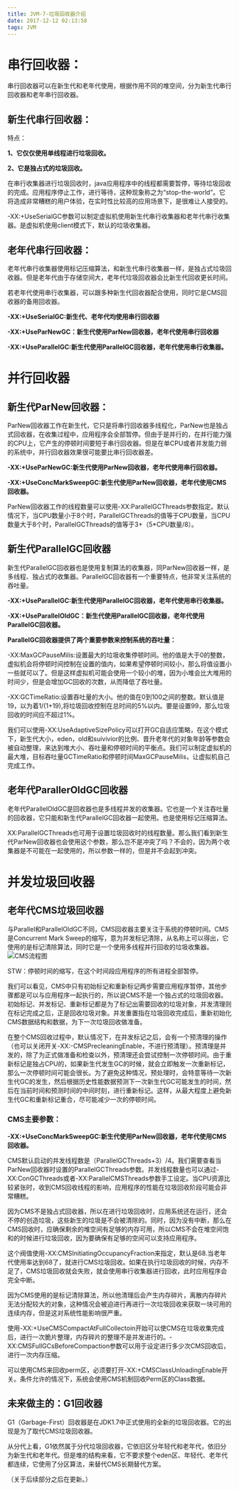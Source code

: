 ```yaml
---
title: JVM-7-垃圾回收器介绍
date: 2017-12-12 02:13:58
tags: JVM
---
```


# 串行回收器：

串行回收器可以在新生代和老年代使用，根据作用不同的堆空间，分为新生代串行回收器和老年串行回收器。

## 新生代串行回收器：

特点：

**1、它仅仅使用单线程进行垃圾回收。**

**2、它是独占式的垃圾回收。**

在串行收集器进行垃圾回收时，java应用程序中的线程都需要暂停，等待垃圾回收的完成。应用程序停止工作，进行等待，这种现象称之为“stop-the-world”。它将造成非常糟糕的用户体验，在实时性比较高的应用场景下，是很难让人接受的。

-XX:+UseSerialGC参数可以制定虚拟机使用新生代串行收集器和老年代串行收集器。是虚拟机使用client模式下，默认的垃圾收集器。

## 老年代串行回收器：

老年代串行收集器使用标记压缩算法，和新生代串行收集器一样，是独占式垃圾回收器。但是老年代由于存储空间大，老年代垃圾回收器会比新生代回收更长时间。

若老年代使用串行收集器，可以跟多种新生代回收器配合使用，同时它是CMS回收器的备用回收器。

**-XX:+UseSerialGC:新生代、老年代均使用串行回收器**

**-XX:+UseParNewGC：新生代使用ParNew回收器，老年代使用串行回收器**

**-XX:+UseParallelGC:新生代使用ParallelGC回收器，老年代使用串行收集器。**

# 并行回收器

## 新生代ParNew回收器：

ParNew回收器工作在新生代，它只是将串行回收器多线程化，ParNew也是独占式回收器，在收集过程中，应用程序会全部暂停。但由于是并行的，在并行能力强的CPU上，它产生的停顿时间要短于串行回收器。但是在单CPU或者并发能力弱的系统中，并行回收器效果很可能要比串行回收器差。

**-XX:+UseParNewGC:新生代使用ParNew回收器，老年代使用串行回收器。**

**-XX:+UseConcMarkSweepGC:新生代使用ParNew回收器，老年代使用CMS回收器。**

ParNew回收器工作的线程数量可以使用-XX:ParallelGCThreads参数指定。默认情况下，当CPU数量小于8个时，ParallelGCThreads的值等于CPU数量，当CPU数量大于8个时，ParallelGCThreads的值等于3+（5*CPU数量/8）。

## 新生代ParallelGC回收器

新生代ParallelGC回收器也是使用复制算法的收集器，同ParNew回收器一样，是多线程、独占式的收集器。ParallelGC回收器有一个重要特点，他非常关注系统的吞吐量。

**-XX:+UseParallelGC:新生代使用ParallelGC回收器，老年代使用串行收集器。**

**-XX:+UseParallelOldGC：新生代使用ParallelGC回收器，老年代使用ParallelGC回收器。**

**ParallelGC回收器提供了两个重要参数来控制系统的吞吐量：**

-XX:MaxGCPauseMilis:设置最大的垃圾收集停顿时间。他的值是大于0的整数，虚拟机会将停顿时间控制在设置的值内，如果希望停顿时间较小，那么将值设置小一些就可以了。但是这样虚拟机可能会使用一个较小的堆，因为小堆会比大堆用的时间少，但是会增加GC回收的次数，从而降低了吞吐量。

-XX:GCTimeRatio:设置吞吐量的大小。他的值在0到100之间的整数。默认值是19，以为着1/(1+19),将垃圾回收控制在总时间的5%以内。要是设置99，那么垃圾回收的时间应不超过1%。

我们可以使用-XX:UseAdaptiveSizePolicy可以打开GC自适应策略，在这个模式下，新生代大小，eden，old和suivivior的比例、晋升老年代的对象年龄等参数会被自动整理，来达到堆大小、吞吐量和停顿时间的平衡点。我们可以制定虚拟机的最大堆，目标吞吐量GCTimeRatio和停顿时间MaxGCPauseMilis，让虚拟机自己完成工作。

## 老年代ParallerOldGC回收器

老年代ParallelOldGC是回收器也是多线程并发的收集器。它也是一个关注吞吐量的回收器，它只能和新生代ParallelGC回收器一起使用。也是使用标记压缩算法。

XX:ParallelGCThreads也可用于设置垃圾回收时的线程数量。那么我们看到新生代ParNew回收器也会使用这个参数，那么岂不是冲突了吗？不会的，因为两个收集器是不可能在一起使用的，所以参数一样的，但是并不会起到冲突。

# 并发垃圾回收器

## 老年代CMS垃圾回收器

与Parallel和ParallelOldGC不同，CMS回收器主要关注于系统的停顿时间。CMS是Concurrent Mark Sweep的缩写，意为并发标记清除，从名称上可以得出，它使用的是标记清除算法，同时它是一个使用多线程并行回收的垃圾收集器。
![CMS流程图](JVM-7-垃圾回收器介绍/CMS流程图.png)
    
STW：停顿时间的缩写，在这个时间段应用程序的所有进程全部暂停。

我们可以看见，CMS中只有初始标记和重新标记两步需要应用程序暂停，其他步骤都是可以与应用程序一起执行的，所以说CMS不是一个独占式的垃圾回收器。初始标记、并发标记、重新标记都是为了标记出需要回收的垃圾对象，并发清理则在标记完成之后，正是回收垃圾对象。并发重置指在垃圾回收完成后，重新初始化CMS数据结构和数据，为下一次垃圾回收做准备。

在整个CMS回收过程中，默认情况下，在并发标记之后，会有一个预清理的操作（也可以关闭开关-XX:-CMSPrecleaningEnable，不进行预清理）。预清理是并发的，除了为正式做准备和检查以外，预清理还会尝试控制一次停顿时间。由于重新标记是独占CPU的，如果新生代发生GC的时候，就会立即触发一次重新标记，那么一次停顿时间可能会很长。为了避免这种情况，预处理时，会特意等待一次新生代GC的发生，然后根据历史性能数据预测下一次新生代GC可能发生的时间，然后在当前时间和预测时间的中间时刻，进行重新标记。这样，从最大程度上避免新生代GC和重新标记重合，尽可能减少一次的停顿时间。

### CMS主要参数：

**-XX:+UseConcMarkSweepGC:新生代使用ParNew回收器，老年代使用CMS回收器。**

CMS默认启动的并发线程数是（ParallelGCThreads+3）/4。我们需要查看当ParNew回收器时设置的ParallelGCThreads参数。并发线程数量也可以通过-XX:ConGCThreads或者-XX:ParallelCMSThreads参数手工设定。当CPU资源比较紧张时，收到CMS回收线程的影响，应用程序的性能在垃圾回收阶段可能会非常糟糕。

因为CMS不是独占式回收器，所以在进行垃圾回收时，应用系统还在运行，还会不停的创造垃圾，这些新生的垃圾是不会被清除的。同时，因为没有中断，那么在CMS回收时，应确保剩余的堆空间有足够的内存可用，所以CMS不会在堆空间饱和的时候进行垃圾回收，因为要确保有足够的空间可以支持应用程序。

这个阀值使用-XX:CMSInitiatingOccupancyFraction来指定，默认是68.当老年代使用率达到68了，就进行CMS垃圾回收。如果在执行垃圾回收的时候，内存不足了，CMS垃圾回收就会失败，就会使用串行收集器进行回收，此时应用程序会完全中断。

因为CMS使用的是标记清除算法，所以他清理后会产生内存碎片，离散内存碎片无法分配较大的对象，这种情况会被迫进行再进行一次垃圾回收来获取一块可用的连续内存，但是这对系统性能影响很严重。

使用-XX:+UseCMSCompactAtFullCollectoin开始可以使CMS在垃圾收集完成后，进行一次脆片整理，内存碎片的整理不是并发进行的。-XX:CMSFullGCsBeforeCompaction参数可以用于设定进行多少次CMS回收后，进行一次内存压缩。

可以使用CMS来回收perm区，必须要打开-XX:+CMSClassUnloadingEnable开关。条件允许的情况下，系统会使用CMS机制回收Perm区的Class数据。

## 未来做主的：G1回收器

G1（Garbage-First）回收器是在JDK1.7中正式使用的全新的垃圾回收器。它的出现是为了取代CMS垃圾回收器。

从分代上看，G1依然属于分代垃圾回收器，它依旧区分年轻代和老年代，依旧分为新生代和老年代。但是堆的结构来看，它不要求整个eden区、年轻代、老年代都连续，它使用了分区算法，来替代CMS长期替代方案。

（关于后续部分之后在更新。）
